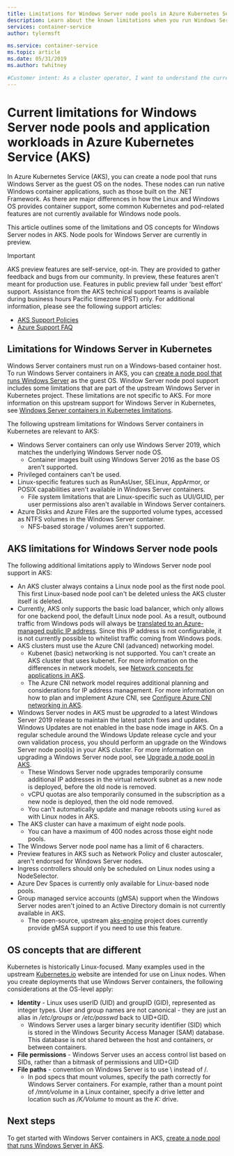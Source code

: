 ```yaml
---
title: Limitations for Windows Server node pools in Azure Kubernetes Service (AKS)
description: Learn about the known limitations when you run Windows Server node pools and application workloads in Azure Kubernetes Service (AKS)
services: container-service
author: tylermsft

ms.service: container-service
ms.topic: article
ms.date: 05/31/2019
ms.author: twhitney

#Customer intent: As a cluster operator, I want to understand the current limitations when running Windows node pools and application workloads.
---
```


# Current limitations for Windows Server node pools and application workloads in Azure Kubernetes Service (AKS)

In Azure Kubernetes Service (AKS), you can create a node pool that runs Windows Server as the guest OS on the nodes. These nodes can run native Windows container applications, such as those built on the .NET Framework. As there are major differences in how the Linux and Windows OS provides container support, some common Kubernetes and pod-related features are not currently available for Windows node pools.

This article outlines some of the limitations and OS concepts for Windows Server nodes in AKS. Node pools for Windows Server are currently in preview.

> [!IMPORTANT]
> AKS preview features are self-service, opt-in. They are provided to gather feedback and bugs from our community. In preview, these features aren't meant for production use. Features in public preview fall under 'best effort' support. Assistance from the AKS technical support teams is available during business hours Pacific timezone (PST) only. For additional information, please see the following support articles:
>
> * [AKS Support Policies][aks-support-policies]
> * [Azure Support FAQ][aks-faq]

## Limitations for Windows Server in Kubernetes

Windows Server containers must run on a Windows-based container host. To run Windows Server containers in AKS, you can [create a node pool that runs Windows Server][windows-node-cli] as the guest OS. Window Server node pool support includes some limitations that are part of the upstream Windows Server in Kubernetes project. These limitations are not specific to AKS. For more information on this upstream support for Windows Server in Kubernetes, see [Windows Server containers in Kubernetes limitations](https://docs.microsoft.com/azure/aks/windows-node-limitations).

The following upstream limitations for Windows Server containers in Kubernetes are relevant to AKS:

- Windows Server containers can only use Windows Server 2019, which matches the underlying Windows Server node OS.
    - Container images built using Windows Server 2016 as the base OS aren't supported.
- Privileged containers can't be used.
- Linux-specific features such as RunAsUser, SELinux, AppArmor, or POSIX capabilities aren't available in Windows Server containers.
    - File system limitations that are Linux-specific such as UUI/GUID, per user permissions also aren't available in Windows Server containers.
- Azure Disks and Azure Files are the supported volume types, accessed as NTFS volumes in the Windows Server container.
    - NFS-based storage / volumes aren't supported.

## AKS limitations for Windows Server node pools

The following additional limitations apply to Windows Server node pool support in AKS:

- An AKS cluster always contains a Linux node pool as the first node pool. This first Linux-based node pool can't be deleted unless the AKS cluster itself is deleted.
- Currently, AKS only supports the basic load balancer, which only allows for one backend pool, the default Linux node pool. As a result, outbound traffic from Windows pods will always be [translated to an Azure-managed public IP address][azure-outbound-traffic]. Since this IP address is not configurable, it is not currently possible to whitelist traffic coming from Windows pods. 
- AKS clusters must use the Azure CNI (advanced) networking model.
    - Kubenet (basic) networking is not supported. You can't create an AKS cluster that uses kubenet. For more information on the differences in network models, see [Network concepts for applications in AKS][azure-network-models].
    - The Azure CNI network model requires additional planning and considerations for IP address management. For more information on how to plan and implement Azure CNI, see [Configure Azure CNI networking in AKS][configure-azure-cni].
- Windows Server nodes in AKS must be *upgraded* to a latest Windows Server 2019 release to maintain the latest patch fixes and updates. Windows Updates are not enabled in the base node image in AKS. On a regular schedule around the Windows Update release cycle and your own validation process, you should perform an upgrade on the Windows Server node pool(s) in your AKS cluster. For more information on upgrading a Windows Server node pool, see [Upgrade a node pool in AKS][nodepool-upgrade].
    - These Windows Server node upgrades temporarily consume additional IP addresses in the virtual network subnet as a new node is deployed, before the old node is removed.
    - vCPU quotas are also temporarily consumed in the subscription as a new node is deployed, then the old node removed.
    - You can't automatically update and manage reboots using `kured` as with Linux nodes in AKS.
- The AKS cluster can have a maximum of eight node pools.
    - You can have a maximum of 400 nodes across those eight node pools.
- The Windows Server node pool name has a limit of 6 characters.
- Preview features in AKS such as Network Policy and cluster autoscaler, aren't endorsed for Windows Server nodes.
- Ingress controllers should only be scheduled on Linux nodes using a NodeSelector.
- Azure Dev Spaces is currently only available for Linux-based node pools.
- Group managed service accounts (gMSA) support when the Windows Server nodes aren't joined to an Active Directory domain is not currently available in AKS.
    - The open-source, upstream [aks-engine][aks-engine] project does currently provide gMSA support if you need to use this feature.

## OS concepts that are different

Kubernetes is historically Linux-focused. Many examples used in the upstream [Kubernetes.io][kubernetes] website are intended for use on Linux nodes. When you create deployments that use Windows Server containers, the following considerations at the OS-level apply:

- **Identity** - Linux uses userID (UID) and groupID (GID), represented as integer types. User and group names are not canonical - they are just an alias in */etc/groups* or */etc/passwd* back to UID+GID.
    - Windows Server uses a larger binary security identifier (SID) which is stored in the Windows Security Access Manager (SAM) database. This database is not shared between the host and containers, or between containers.
- **File permissions** - Windows Server uses an access control list based on SIDs, rather than a bitmask of permissions and UID+GID
- **File paths** - convention on Windows Server is to use \ instead of /.
    - In pod specs that mount volumes, specify the path correctly for Windows Server containers. For example, rather than a mount point of */mnt/volume* in a Linux container, specify a drive letter and location such as */K/Volume* to mount as the *K:* drive.

## Next steps

To get started with Windows Server containers in AKS, [create a node pool that runs Windows Server in AKS][windows-node-cli].

<!-- LINKS - external -->
[upstream-limitations]: https://kubernetes.io/docs/setup/windows/#limitations
[kubernetes]: https://kubernetes.io
[aks-engine]: https://github.com/azure/aks-engine

<!-- LINKS - internal -->
[azure-network-models]: concepts-network.md#azure-virtual-networks
[configure-azure-cni]: configure-azure-cni.md
[nodepool-upgrade]: use-multiple-node-pools.md#upgrade-a-node-pool
[windows-node-cli]: windows-container-cli.md
[aks-support-policies]: support-policies.md
[aks-faq]: faq.md
[azure-outbound-traffic]: ../load-balancer/load-balancer-outbound-connections.md#defaultsnat
